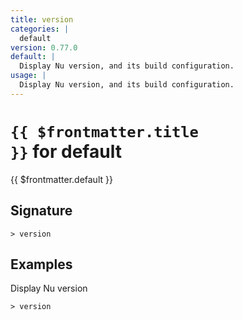 ```yaml
---
title: version
categories: |
  default
version: 0.77.0
default: |
  Display Nu version, and its build configuration.
usage: |
  Display Nu version, and its build configuration.
---
```


# <code>{{ $frontmatter.title }}</code> for default

<div class='command-title'>{{ $frontmatter.default }}</div>

## Signature

```> version ```

## Examples

Display Nu version
```shell
> version

```
